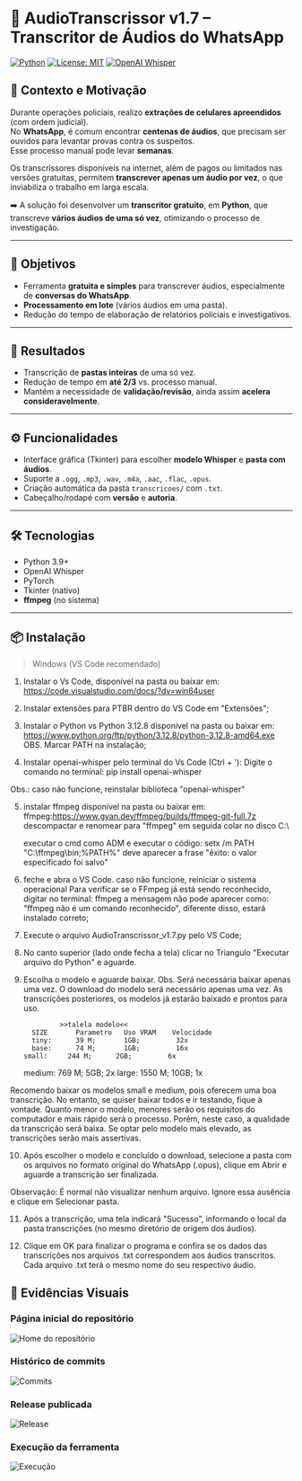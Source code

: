 # 🎤 AudioTranscrissor v1.7 – Transcritor de Áudios do WhatsApp

[![Python](https://img.shields.io/badge/Python-3.9%2B-blue.svg)]()
[![License: MIT](https://img.shields.io/badge/License-MIT-green.svg)]()
[![OpenAI Whisper](https://img.shields.io/badge/ASR-Whisper-black.svg)]()

## 📌 Contexto e Motivação
Durante operações policiais, realizo **extrações de celulares apreendidos** (com ordem judicial).  
No **WhatsApp**, é comum encontrar **centenas de áudios**, que precisam ser ouvidos para levantar provas contra os suspeitos.  
Esse processo manual pode levar **semanas**.

Os transcrissores disponíveis na internet, além de pagos ou limitados nas versões gratuitas, permitem **transcrever apenas um áudio por vez**, o que inviabiliza o trabalho em larga escala.

➡️ A solução foi desenvolver um **transcritor gratuito**, em **Python**, que transcreve **vários áudios de uma só vez**, otimizando o processo de investigação.

---

## 🎯 Objetivos
- Ferramenta **gratuita e simples** para transcrever áudios, especialmente de **conversas do WhatsApp**.  
- **Processamento em lote** (vários áudios em uma pasta).  
- Redução do tempo de elaboração de relatórios policiais e investigativos.  

---

## 🚀 Resultados
- Transcrição de **pastas inteiras** de uma só vez.  
- Redução de tempo em **até 2/3** vs. processo manual.  
- Mantém a necessidade de **validação/revisão**, ainda assim **acelera consideravelmente**.

---

## ⚙️ Funcionalidades
- Interface gráfica (Tkinter) para escolher **modelo Whisper** e **pasta com áudios**.  
- Suporte a `.ogg`, `.mp3`, `.wav`, `.m4a`, `.aac`, `.flac`, `.opus`.  
- Criação automática da pasta `transcricoes/` com `.txt`.  
- Cabeçalho/rodapé com **versão** e **autoria**.  

---

## 🛠️ Tecnologias
- Python 3.9+
- OpenAI Whisper
- PyTorch
- Tkinter (nativo)
- **ffmpeg** (no sistema)

---

## 📦 Instalação

> Windows (VS Code recomendado)

1. Instalar o Vs Code, disponível na pasta ou baixar em:
https://code.visualstudio.com/docs/?dv=win64user

2. Instalar extensões para PTBR dentro do VS Code em "Extensões";

3. Instalar o Python vs Python 3.12.8 disponível na pasta ou baixar em:
https://www.python.org/ftp/python/3.12.8/python-3.12.8-amd64.exe
  OBS. Marcar PATH na instalação;

4. Instalar openai-whisper pelo terminal do Vs Code (Ctrl + '):
    Digite o comando no terminal: pip install openai-whisper

Obs.: caso não funcione, reinstalar biblioteca "openai-whisper"

5. instalar ffmpeg disponível na pasta ou baixar em: ffmpeg:https://www.gyan.dev/ffmpeg/builds/ffmpeg-git-full.7z
    descompactar e renomear para "ffmpeg" em seguida colar no disco C:\

    executar o cmd como ADM e executar o código: setx /m PATH "C:\ffmpeg\bin;%PATH%"
        deve aparecer a frase "êxito: o valor especificado foi salvo"

6. feche e abra o VS Code. caso não funcione, reiniciar o sistema operacional
    Para verificar se o FFmpeg já está sendo reconhecido, digitar no terminal: ffmpeg 
     a mensagem não pode aparecer como:
        "ffmpeg não é um comando reconhecido", diferente disso, estará instalado correto;

7. Execute o arquivo AudioTranscrissor_v1.7.py pelo  VS Code;

8. No canto superior (lado onde fecha a tela) clicar no Triangulo "Executar arquivo do Python" e aguarde.

9. Escolha o modelo e aguarde baixar. Obs. Será necessária baixar apenas uma vez. O download do modelo será necessário apenas uma vez. As transcrições posteriores, os modelos já estarão baixado e prontos para uso.

				>>talela modelo<<
  		 SIZE       Parametro   Uso VRAM    Velocidade   
  		 tiny:      39 M;       1GB;         32x
  		 base:      74 M;       1GB;         16x
       small:     244 M;      2GB;         6x
   	 medium:    769 M;      5GB;         2x
   	 large:     1550 M;     10GB;        1x

Recomendo baixar os modelos small e medium, pois oferecem uma boa transcrição. No entanto, se quiser baixar todos e ir testando, fique à vontade.
Quanto menor o modelo, menores serão os requisitos do computador e mais rápido será o processo. Porém, neste caso, a qualidade da transcrição será baixa.
Se optar pelo modelo mais elevado, as transcrições serão mais assertivas.
 
10. Após escolher o modelo e concluído o download, selecione a pasta com os arquivos no formato original do WhatsApp (.opus), clique em Abrir e aguarde a transcrição ser finalizada.

Observação: É normal não visualizar nenhum arquivo. Ignore essa ausência e clique em Selecionar pasta. 

11. Após a transcrição, uma tela indicará "Sucesso", informando o local da pasta transcrições (no mesmo diretório de origem dos áudios).

12. Clique em OK para finalizar o programa e confira se os dados das transcrições nos arquivos .txt correspondem aos áudios transcritos. Cada arquivo .txt terá o mesmo nome do seu respectivo áudio.
   

## 📸 Evidências Visuais

### Página inicial do repositório
![Home do repositório](docs/img/repo_home.png)

### Histórico de commits
![Commits](docs/img/commits.png)

### Release publicada
![Release](docs/img/release.png)

### Execução da ferramenta
![Execução](docs/img/execution_gui.png)
